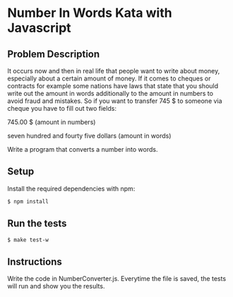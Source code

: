 Number In Words Kata with Javascript
===================================

## Problem Description
It occurs now and then in real life that people want to write about money, especially about a certain amount of money.
If it comes to cheques or contracts for example some nations have laws that state that you should write out the amount in 
words additionally to the amount in numbers to avoid fraud and mistakes. So if you want to transfer 745 $ to someone 
via cheque you have to fill out two fields:

745.00 $ (amount in numbers)

seven hundred and fourty five dollars (amount in words)

Write a program that converts a number into words.

## Setup
Install the required dependencies with npm:

```bash
$ npm install
```

## Run the tests
```bash
$ make test-w
```

## Instructions
Write the code in NumberConverter.js. Everytime the file is saved, the tests will run and show you the results.


